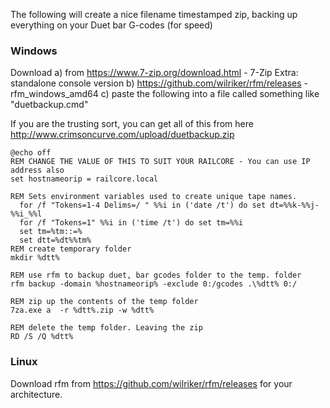 The following will create a nice filename timestamped zip, backing up everything on your Duet bar G-codes (for speed) 

### Windows

Download
a) from  https://www.7-zip.org/download.html - 7-Zip Extra: standalone console version
b) https://github.com/wilriker/rfm/releases - rfm_windows_amd64
c) paste the following into a file called something like "duetbackup.cmd"

If you are the trusting sort, you can get all of this from here http://www.crimsoncurve.com/upload/duetbackup.zip

```
@echo off
REM CHANGE THE VALUE OF THIS TO SUIT YOUR RAILCORE - You can use IP address also
set hostnameorip = railcore.local

REM Sets environment variables used to create unique tape names.
  for /f "Tokens=1-4 Delims=/ " %%i in ('date /t') do set dt=%%k-%%j-%%i_%%l
  for /f "Tokens=1" %%i in ('time /t') do set tm=%%i
  set tm=%tm::=%
  set dtt=%dt%%tm%
REM create temporary folder
mkdir %dtt%

REM use rfm to backup duet, bar gcodes folder to the temp. folder
rfm backup -domain %hostnameorip% -exclude 0:/gcodes .\%dtt% 0:/

REM zip up the contents of the temp folder
7za.exe a  -r %dtt%.zip -w %dtt% 

REM delete the temp folder. Leaving the zip
RD /S /Q %dtt%
```


### Linux

Download rfm from https://github.com/wilriker/rfm/releases for your architecture.


